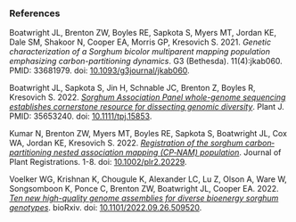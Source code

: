 ### **References**

Boatwright JL, Brenton ZW, Boyles RE, Sapkota S, Myers MT, Jordan KE, Dale SM, Shakoor N, Cooper EA, Morris GP, Kresovich S. 2021. *Genetic characterization of a Sorghum bicolor multiparent mapping population emphasizing carbon-partitioning dynamics*. G3 (Bethesda). 11(4):jkab060. PMID: 33681979. doi: <ins>10.1093/g3journal/jkab060</ins>.

Boatwright JL, Sapkota S, Jin H, Schnable JC, Brenton Z, Boyles R, Kresovich S. 2022. [*Sorghum Association Panel whole-genome sequencing establishes cornerstone resource for dissecting genomic diversity*](https://www.sorghumbase.org/post/whole-genome-sequencing-of-400-sorghum-association-panel-sap-accessions-establishes-a-crucial-resource-for-dissecting-genomic-diversity-in-sorghum). Plant J. PMID: 35653240. doi: <ins>10.1111/tpj.15853</ins>.

Kumar N, Brenton ZW, Myers MT, Boyles RE, Sapkota S, Boatwright JL, Cox WA, Jordan KE, Kresovich S. 2022. [*Registration of the sorghum carbon‐partitioning nested association mapping (CP‐NAM) population*](https://www.sorghumbase.org/paper/registration-of-the-sorghum-carbon-partitioning-nested-association-mapping-cp-nam-population). Journal of Plant Registrations. 1-8. doi: <ins>10.1002/plr2.20229</ins>.

Voelker WG, Krishnan K, Chougule K, Alexander LC, Lu Z, Olson A, Ware W, Songsomboon K, Ponce C, Brenton ZW, Boatwright JL, Cooper EA. 2022. [*Ten new high-quality genome assemblies for diverse bioenergy sorghum genotypes*](https://www.sorghumbase.org/paper/ten-new-high-quality-genome-assemblies-for-diverse-bioenergy-sorghum-genotypes). bioRxiv. doi: <ins>10.1101/2022.09.26.509520</ins>.
